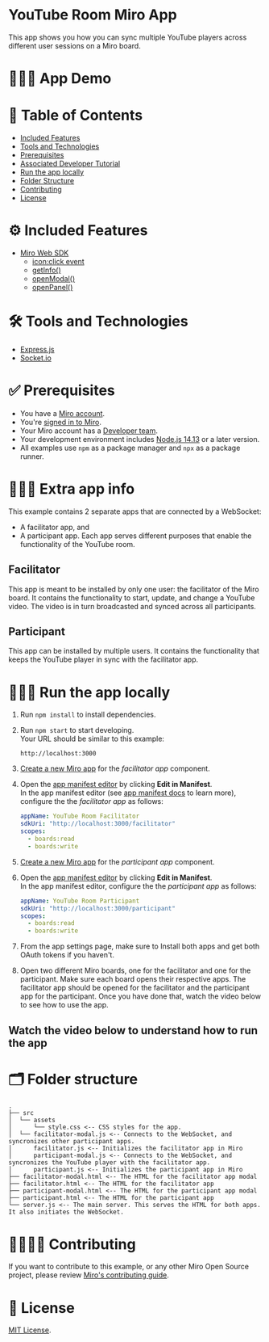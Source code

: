 # YouTube Room Miro App

This app shows you how you can sync multiple YouTube players across different user sessions
on a Miro board.

# 👨🏻‍💻 App Demo

# 📒 Table of Contents

- [Included Features](#features)
- [Tools and Technologies](#tools)
- [Prerequisites](#prerequisites)
- [Associated Developer Tutorial](#tutorial)
- [Run the app locally](#run)
- [Folder Structure](#folder)
- [Contributing](#contributing)
- [License](#license)

# ⚙️ Included Features <a name="features"></a>

- [Miro Web SDK](https://developers.miro.com/docs/web-sdk-reference)
  - [icon:click event](https://developers.miro.com/docs/ui_boardui#iconclick-event)
  - [getInfo()](https://developers.miro.com/docs/board_board#getinfo)
  - [openModal()](https://developers.miro.com/docs/ui_boardui#openmodal)
  - [openPanel()](https://developers.miro.com/docs/ui_boardui#openpanel)

# 🛠️ Tools and Technologies <a name="tools"></a>

- [Express.js](https://expressjs.com/)
- [Socket.io](https://socket.io/)

# ✅ Prerequisites <a name="prerequisites"></a>

- You have a [Miro account](https://miro.com/signup/).
- You're [signed in to Miro](https://miro.com/login/).
- Your Miro account has a [Developer team](https://developers.miro.com/docs/create-a-developer-team).
- Your development environment includes [Node.js 14.13](https://nodejs.org/en/download) or a later version.
- All examples use `npm` as a package manager and `npx` as a package runner.

# 🏃🏽‍♂️ Extra app info <a name="run"></a>

This example contains 2 separate apps that are connected by a WebSocket:

- A facilitator app, and
- A participant app.
  Each app serves different purposes that enable the functionality of the YouTube room.

## Facilitator

This app is meant to be installed by only one user: the facilitator of the Miro board.
It contains the functionality to start, update, and change a YouTube video. The video is in turn broadcasted and synced across all participants.

## Participant

This app can be installed by multiple users. It contains the functionality that keeps the YouTube player in sync with the facilitator app.

# 🏃🏽‍♂️ Run the app locally <a name="run"></a>

1. Run `npm install` to install dependencies.
2. Run `npm start` to start developing. \
   Your URL should be similar to this example:
   ```
   http://localhost:3000
   ```
3. [Create a new Miro app](https://developers.miro.com/docs/build-your-first-hello-world-app#step-1-bootstrap-the-hello-world-app) for the _facilitator app_ component.
4. Open the [app manifest editor](https://developers.miro.com/docs/manually-create-an-app#step-2-configure-your-app-in-miro) by clicking **Edit in Manifest**. \
    In the app manifest editor (see [app manifest docs](https://developers.miro.com/docs/app-manifest) to learn more), configure the the _facilitator app_ as follows:

   ```yaml
   appName: YouTube Room Facilitator
   sdkUri: "http://localhost:3000/facilitator"
   scopes:
     - boards:read
     - boards:write
   ```

5. [Create a new Miro app](https://developers.miro.com/docs/build-your-first-hello-world-app#step-1-bootstrap-the-hello-world-app) for the _participant app_ component.
6. Open the [app manifest editor](https://developers.miro.com/docs/manually-create-an-app#step-2-configure-your-app-in-miro) by clicking **Edit in Manifest**. \
    In the app manifest editor, configure the the _participant app_ as follows:

   ```yaml
   appName: YouTube Room Participant
   sdkUri: "http://localhost:3000/participant"
   scopes:
     - boards:read
     - boards:write
   ```

7. From the app settings page, make sure to Install both apps and get both OAuth tokens if you haven't.
8. Open two different Miro boards, one for the facilitator and one for the participant. Make sure each board opens their respective apps. The facilitator app should be opened for the facilitator and the participant app for the participant. Once you have done that, watch the video below to see how to use
   the app.

## Watch the video below to understand how to run the app

# 🗂️ Folder structure <a name="folder"></a>

```
.
├── src
│  └── assets
│      └── style.css <-- CSS styles for the app.
│  └── facilitator-modal.js <-- Connects to the WebSocket, and syncronizes other participant apps.
│      facilitator.js <-- Initializes the facilitator app in Miro
│      participant-modal.js <-- Connects to the WebSocket, and syncronizes the YouTube player with the facilitator app.
│      participant.js <-- Initializes the participant app in Miro
├── facilitator-modal.html <-- The HTML for the facilitator app modal
├── facilitator.html <-- The HTML for the facilitator app
├── participant-modal.html <-- The HTML for the participant app modal
├── participant.html <-- The HTML for the participant app
└── server.js <-- The main server. This serves the HTML for both apps. It also initiates the WebSocket.
```

# 🫱🏻‍🫲🏽 Contributing <a name="contributing"></a>

If you want to contribute to this example, or any other Miro Open Source project, please review [Miro's contributing guide](https://github.com/miroapp/app-examples/blob/main/CONTRIBUTING.md).

# 🪪 License <a name="license"></a>

[MIT License](https://github.com/miroapp/app-examples/blob/main/LICENSE).
